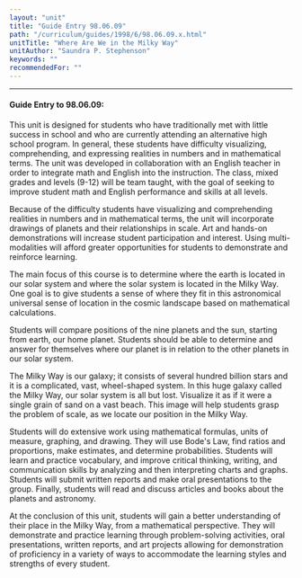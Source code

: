 ```yaml
---
layout: "unit"
title: "Guide Entry 98.06.09"
path: "/curriculum/guides/1998/6/98.06.09.x.html"
unitTitle: "Where Are We in the Milky Way"
unitAuthor: "Saundra P. Stephenson"
keywords: ""
recommendedFor: ""
---
```

<body>
<hr/>
 <h4>
  Guide Entry to 98.06.09:
 </h4>
 This unit is designed for students who have traditionally met with little success in school and who are currently attending an alternative high school program.  In general, these students have difficulty visualizing, comprehending, and expressing realities in numbers and in mathematical terms.  The unit was developed in collaboration with an English teacher in order to integrate math and English into the instruction.  The class, mixed grades and levels (9-12) will be team taught, with the goal of seeking to improve student math and English performance and skills at all levels.

Because of the difficulty students have visualizing and comprehending realities in numbers and in mathematical terms, the unit will incorporate drawings of planets and their relationships in scale.  Art and hands-on demonstrations will increase student participation and interest.  Using multi-modalities will afford greater opportunities for students to demonstrate and reinforce learning.
 <p>
  The main focus of this course is to determine where the earth is located in our solar system and where the solar system is located in the Milky Way.  One goal is to give students a sense of where they fit in this astronomical universal sense of location in the cosmic landscape based on mathematical calculations.
 </p>
 <p>
  Students will compare positions of the nine planets and the sun, starting from earth, our home planet.  Students should be able to determine and answer for themselves where our planet is in relation to the other planets in our solar system.
 </p>
 <p>
  The Milky Way is our galaxy; it consists of several hundred billion stars and it is a complicated, vast, wheel-shaped system.  In this huge galaxy called the Milky Way, our solar system is all but lost.  Visualize it as if it were a single grain of sand on a vast beach.  This image will help students grasp the problem of scale, as we locate our position in the Milky Way.
 </p>
 <p>
  Students will do extensive work using mathematical formulas, units of measure, graphing, and drawing.  They will use Bode's Law, find ratios and proportions, make estimates, and determine probabilities.  Students will learn and practice vocabulary, and improve critical thinking, writing, and communication skills by analyzing and then interpreting charts and graphs.  Students will submit written reports and make oral presentations to the group.  Finally, students will read and discuss articles and books about the planets and astronomy.
 </p>
 <p>
  At the conclusion of this unit, students will gain a better understanding of their place in the Milky Way, from a mathematical perspective.  They will demonstrate and practice learning through problem-solving activities, oral presentations, written reports, and art projects allowing for demonstration of proficiency in a variety of ways to accommodate the learning styles and strengths of every student.
 </p>

</body>